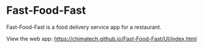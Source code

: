 # Fast-Food-Fast
Fast-Food-Fast is a food delivery service app for a restaurant.

View the web app: https://chimatech.github.io/Fast-Food-Fast/UI/index.html
